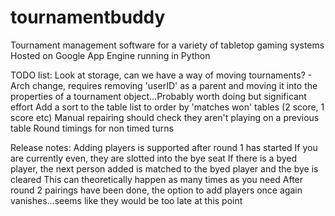 # tournamentbuddy
Tournament management software for a variety of tabletop gaming systems
Hosted on Google App Engine running in Python

TODO list:
Look at storage, can we have a way of moving tournaments? - Arch change, requires removing 'userID' as a parent and moving it into the properties of a tournament object...Probably worth doing but significant effort
Add a sort to the table list to order by 'matches won' tables (2 score, 1 score etc)
Manual repairing should check they aren't playing on a previous table
Round timings for non timed turns

Release notes:
Adding players is supported after round 1 has started
    If you are currently even, they are slotted into the bye seat
    If there is a byed player, the next person added is matched to the byed player and the bye is cleared
    This can theoretically happen as many times as you need
    After round 2 pairings have been done, the option to add players once again vanishes...seems like they would be too late at this point
